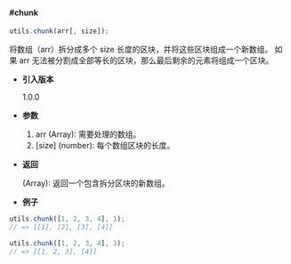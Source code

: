 #### #chunk

```javascript
utils.chunk(arr[, size]);
```

将数组（arr）拆分成多个 size 长度的区块，并将这些区块组成一个新数组。 如果 arr 无法被分割成全部等长的区块，那么最后剩余的元素将组成一个区块。

- **引入版本**

    1.0.0

- **参数**

    1. arr (Array): 需要处理的数组。
    2. [size] (number): 每个数组区块的长度。

- **返回**

    (Array): 返回一个包含拆分区块的新数组。

- **例子**

```javascript
utils.chunk([1, 2, 3, 4], 1);
// => [[1], [2], [3], [4]]

utils.chunk([1, 2, 3, 4], 3);
// => [[1, 2, 3], [4]]
```

